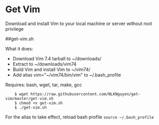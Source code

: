 # Get Vim
Download and install Vim to your local machine or server without root privilege

##get-vim.sh

What it does:
* Download Vim 7.4 tarball to ~/downloads/
* Extract to ~/downloads/vim74
* Build Vim and install Vim to ~/vim74/
* Add alias vim="~/vim74/bin/vim" to ~/.bash_profile

Requires: bash, wget, tar, make, gcc

```
    $ wget https://raw.githubusercontent.com/NLKNguyen/get-vim/master/get-vim.sh
    $ chmod +x get-vim.sh
    $ ./get-vim.sh
```

For the alias to take effect, reload bash profile `source ~/.bash_profile`
